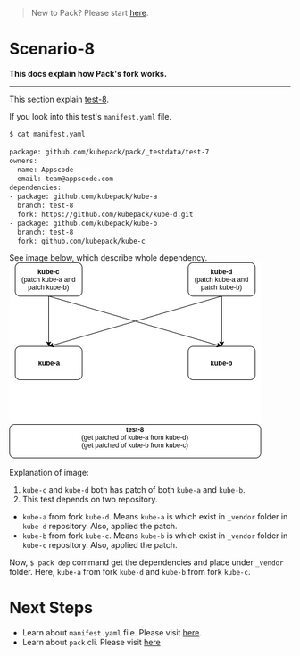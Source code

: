 > New to Pack? Please start [here](/docs/tutorials/README.md).

# Scenario-8


**This docs explain how Pack's fork works.**
***

This section explain [test-8](https://github.com/kubepack/pack/tree/master/_testdata/test-8).

If you look into this test's `manifest.yaml` file.

```console
$ cat manifest.yaml

package: github.com/kubepack/pack/_testdata/test-7
owners:
- name: Appscode
  email: team@appscode.com
dependencies:
- package: github.com/kubepack/kube-a
  branch: test-8
  fork: https://github.com/kubepack/kube-d.git
- package: github.com/kubepack/kube-b
  branch: test-8
  fork: github.com/kubepack/kube-c
```

See image below, which describe whole dependency.
![alt text](/_testdata/test-8/test-8.jpg)

Explanation of image:

1. `kube-c` and `kube-d` both has patch of both `kube-a` and `kube-b`. 
2. This test depends on two repository.
  - `kube-a` from fork `kube-d`. Means `kube-a` is which exist in `_vendor` folder in `kube-d` repository. Also, applied the patch.
  - `kube-b` from fork `kube-c`. Means `kube-b` is which exist in `_vendor` folder in `kube-c` repository. Also, applied the patch.

Now, `$ pack dep` command get the dependencies and place under `_vendor` folder.
Here, `kube-a` from fork `kube-d` and `kube-b` from fork `kube-c`.


# Next Steps

- Learn about `manifest.yaml` file. Please visit [here](/docs/tutorials/manifest.md).
- Learn about `pack` cli. Please visit [here](/docs/tutorials/cli.md)
